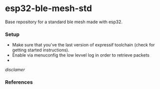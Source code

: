 esp32-ble-mesh-std
====================

Base repository for a standard ble mesh made with esp32.

### Setup

- Make sure that you've the last version of expressif toolchain (check []() for getting started instructions).
- Enable via menuconfig the low levvel log in order to retrieve packets
- 

*disclamer*

### References

